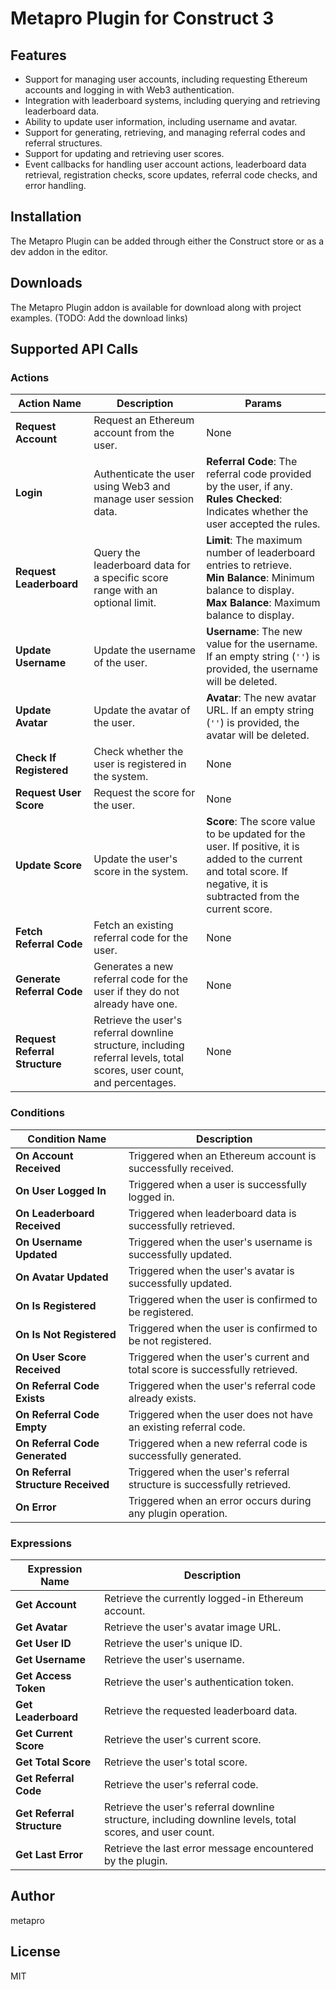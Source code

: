 # Metapro Plugin for Construct 3

## Features

- Support for managing user accounts, including requesting Ethereum accounts and logging in with Web3 authentication.
- Integration with leaderboard systems, including querying and retrieving leaderboard data.
- Ability to update user information, including username and avatar.
- Support for generating, retrieving, and managing referral codes and referral structures.
- Support for updating and retrieving user scores.
- Event callbacks for handling user account actions, leaderboard data retrieval, registration checks, score updates, referral code checks, and error handling.

## Installation

The Metapro Plugin can be added through either the Construct store or as a dev addon in the editor.

## Downloads

The Metapro Plugin addon is available for download along with project examples. (TODO: Add the download links)

## Supported API Calls

### Actions

| **Action Name**                | **Description**                                                                                                        | **Params**                                                                                                                                                            |
| ------------------------------ | ---------------------------------------------------------------------------------------------------------------------- | --------------------------------------------------------------------------------------------------------------------------------------------------------------------- |
| **Request Account**            | Request an Ethereum account from the user.                                                                             | None                                                                                                                                                                  |
| **Login**                      | Authenticate the user using Web3 and manage user session data.                                                         | **Referral Code**: The referral code provided by the user, if any.<br>**Rules Checked**: Indicates whether the user accepted the rules.                               |
| **Request Leaderboard**        | Query the leaderboard data for a specific score range with an optional limit.                                          | **Limit**: The maximum number of leaderboard entries to retrieve.<br>**Min Balance**: Minimum balance to display.<br>**Max Balance**: Maximum balance to display.     |
| **Update Username**            | Update the username of the user.                                                                                       | **Username**: The new value for the username. If an empty string (`''`) is provided, the username will be deleted.                                                    |
| **Update Avatar**              | Update the avatar of the user.                                                                                         | **Avatar**: The new avatar URL. If an empty string (`''`) is provided, the avatar will be deleted.                                                                    |
| **Check If Registered**        | Check whether the user is registered in the system.                                                                    | None                                                                                                                                                                  |
| **Request User Score**         | Request the score for the user.                                                                                        | None                                                                                                                                                                  |
| **Update Score**               | Update the user's score in the system.                                                                                 | **Score**: The score value to be updated for the user. If positive, it is added to the current and total score. If negative, it is subtracted from the current score. |
| **Fetch Referral Code**        | Fetch an existing referral code for the user.                                                                          | None                                                                                                                                                                  |
| **Generate Referral Code**     | Generates a new referral code for the user if they do not already have one.                                            | None                                                                                                                                                                  |
| **Request Referral Structure** | Retrieve the user's referral downline structure, including referral levels, total scores, user count, and percentages. | None                                                                                                                                                                  |

### Conditions

| **Condition Name**                 | **Description**                                                              |
| ---------------------------------- | ---------------------------------------------------------------------------- |
| **On Account Received**            | Triggered when an Ethereum account is successfully received.                 |
| **On User Logged In**              | Triggered when a user is successfully logged in.                             |
| **On Leaderboard Received**        | Triggered when leaderboard data is successfully retrieved.                   |
| **On Username Updated**            | Triggered when the user's username is successfully updated.                  |
| **On Avatar Updated**              | Triggered when the user's avatar is successfully updated.                    |
| **On Is Registered**               | Triggered when the user is confirmed to be registered.                       |
| **On Is Not Registered**           | Triggered when the user is confirmed to be not registered.                   |
| **On User Score Received**         | Triggered when the user's current and total score is successfully retrieved. |
| **On Referral Code Exists**        | Triggered when the user's referral code already exists.                      |
| **On Referral Code Empty**         | Triggered when the user does not have an existing referral code.             |
| **On Referral Code Generated**     | Triggered when a new referral code is successfully generated.                |
| **On Referral Structure Received** | Triggered when the user's referral structure is successfully retrieved.      |
| **On Error**                       | Triggered when an error occurs during any plugin operation.                  |

### Expressions

| **Expression Name**        | **Description**                                                                                           |
| -------------------------- | --------------------------------------------------------------------------------------------------------- |
| **Get Account**            | Retrieve the currently logged-in Ethereum account.                                                        |
| **Get Avatar**             | Retrieve the user's avatar image URL.                                                                     |
| **Get User ID**            | Retrieve the user's unique ID.                                                                            |
| **Get Username**           | Retrieve the user's username.                                                                             |
| **Get Access Token**       | Retrieve the user's authentication token.                                                                 |
| **Get Leaderboard**        | Retrieve the requested leaderboard data.                                                                  |
| **Get Current Score**      | Retrieve the user's current score.                                                                        |
| **Get Total Score**        | Retrieve the user's total score.                                                                          |
| **Get Referral Code**      | Retrieve the user's referral code.                                                                        |
| **Get Referral Structure** | Retrieve the user's referral downline structure, including downline levels, total scores, and user count. |
| **Get Last Error**         | Retrieve the last error message encountered by the plugin.                                                |

## Author

metapro

## License

MIT
